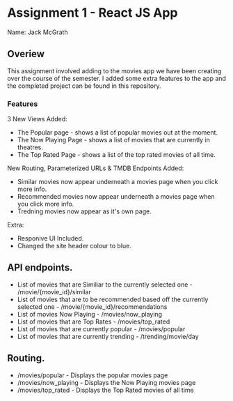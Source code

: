 # Assignment 1 - React JS App

Name: Jack McGrath

## Overiew

This assignment involved adding to the movies app we have been creating over the course of the semester. I added some extra features to the app and the completed project can be found in this repository.

### Features

3 New Views Added:
+ The Popular page - shows a list of popular movies out at the moment.
+ The Now Playing Page - shows a list of movies that are currently in theatres.
+ The Top Rated Page - shows a list of the top rated movies of all time.

New Routing, Parameterized URLs & TMDB Endpoints Added:
+ Similar movies now appear underneath a movies page when you click more info.
+ Recommended movies now appear underneath a movies page when you click more info.
+ Tredning movies now appear as it's own page.


Extra:
+ Responive UI Included.
+ Changed the site header colour to blue.



## API endpoints.

+ List of movies that are Similiar to the currently selected one - /movie/{movie_id}/similar
+ List of movies that are to be recommended based off the currently selected one - /movie/{movie_id}/recommendations
+ List of movies Now Playing - /movies/now_playing
+ List of movies that are Top Rates - /movies/top_rated
+ List of movies that are currently popular - /movies/popular
+ List of movies that are currently trending - /trending/movie/day


## Routing.

+ /movies/popular - Displays the popular movies page
+ /movies/now_playing - Displays the Now Playing movies page
+ /movies/top_rated - Displays the Top Rated movies of all time

